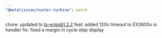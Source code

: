 ```yaml
---
"@metalizzsas/nuster-turbine": patch
---
```


chore: updated to ts-enip@1.2.2
feat: added 120s timeout to EX260Sx io handler
fix: fixed a margin in cycle step display
